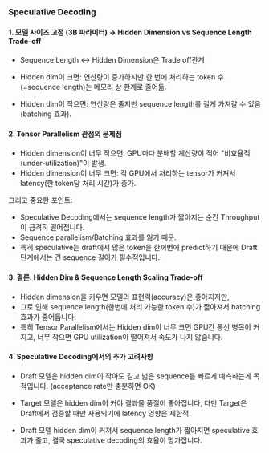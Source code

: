 ### Speculative Decoding

#### 1. 모델 사이즈 고정 (3B 파라미터) → Hidden Dimension vs Sequence Length Trade-off

* Sequence Length $\leftrightarrow$ Hidden Dimension은 Trade off관계

* Hidden dim이 크면: 연산량이 증가하지만 한 번에 처리하는 token 수(=sequence length)는 메모리 상 한계로 줄어듦.

* Hidden dim이 작으면: 연산량은 줄지만 sequence length를 길게 가져갈 수 있음 (batching 효과).

#### 2. Tensor Parallelism 관점의 문제점

* Hidden dimension이 너무 작으면: GPU마다 분배할 계산량이 적어 "비효율적 (under-utilization)"이 발생.
* Hidden dimension이 너무 크면: 각 GPU에서 처리하는 tensor가 커져서 latency(한 token당 처리 시간)가 증가.

그리고 중요한 포인트:

* Speculative Decoding에서는 sequence length가 짧아지는 순간 Throughput이 급격히 떨어집니다.
* Sequence parallelism/Batching 효과를 잃기 때문.
* 특히 speculative는 draft에서 많은 token을 한꺼번에 predict하기 때문에 Draft 단계에서는 긴 sequence 길이가 필수적입니다.

#### 3. 결론: Hidden Dim & Sequence Length Scaling Trade-off
* Hidden dimension을 키우면 모델의 표현력(accuracy)은 좋아지지만,
* 그로 인해 sequence length(한번에 처리 가능한 token 수)가 짧아져서 batching 효과가 줄어듭니다.
* 특히 Tensor Parallelism에서는 Hidden dim이 너무 크면 GPU간 통신 병목이 커지고, 너무 작으면 GPU utilization이 떨어져서 속도가 나지 않습니다.

#### 4. Speculative Decoding에서의 추가 고려사항
* Draft 모델은 hidden dim이 작아도 길고 넓은 sequence를 빠르게 예측하는게 목적입니다. (acceptance rate만 충분하면 OK)

* Target 모델은 hidden dim이 커야 결과물 품질이 좋아집니다, 다만 Target은 Draft에서 검증할 때만 사용되기에 latency 영향은 제한적.

* Draft 모델 hidden dim이 커져서 sequence length가 짧아지면 speculative 효과가 줄고, 결국 speculative decoding의 효율이 망가집니다.
